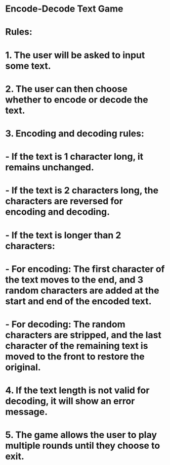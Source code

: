 # Encode-Decode Text Game
# Rules:
# 1. The user will be asked to input some text.
# 2. The user can then choose whether to encode or decode the text.
# 3. Encoding and decoding rules:
#    - If the text is 1 character long, it remains unchanged.
#    - If the text is 2 characters long, the characters are reversed for encoding and decoding.
#    - If the text is longer than 2 characters:
#      - For encoding: The first character of the text moves to the end, and 3 random characters are added at the start and end of the encoded text.
#      - For decoding: The random characters are stripped, and the last character of the remaining text is moved to the front to restore the original.
# 4. If the text length is not valid for decoding, it will show an error message.
# 5. The game allows the user to play multiple rounds until they choose to exit.
